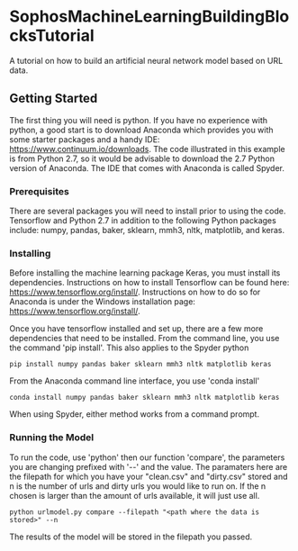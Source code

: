 # SophosMachineLearningBuildingBlocksTutorial
A tutorial on how to build an artificial neural network model based on URL data.

## Getting Started
The first thing you will need is python. If you have no experience with python, a good start is to download Anaconda which provides you with some starter packages and a handy IDE: https://www.continuum.io/downloads. The code illustrated in this example is from Python 2.7, so it would be advisable to download the 2.7 Python version of Anaconda. The IDE that comes with Anaconda is called Spyder.

### Prerequisites
There are several packages you will need to install prior to using the code. Tensorflow and Python 2.7 in addition to the following Python packages include: numpy, pandas, baker, sklearn, mmh3, nltk, matplotlib, and keras. 

### Installing
Before installing the machine learning package Keras, you must install its dependencies. Instructions on how to install Tensorflow can be found here: https://www.tensorflow.org/install/. Instructions on how to do so for Anaconda is under the Windows installation page: https://www.tensorflow.org/install/. 

Once you have tensorflow installed and set up, there are a few more dependencies that need to be installed. From the command line, you use the command 'pip install'. This also applies to the Spyder python
```
pip install numpy pandas baker sklearn mmh3 nltk matplotlib keras
```
From the Anaconda command line interface, you use 'conda install'
```
conda install numpy pandas baker sklearn mmh3 nltk matplotlib keras
```
When using Spyder, either method works from a command prompt. 

### Running the Model
To run the code, use 'python' then our function 'compare', the parameters you are changing prefixed with '--' and the value. The paramaters here are the filepath for which you have your "clean.csv" and "dirty.csv" stored and n is the number of urls and dirty urls you would like to run on. If the n chosen is larger than the amount of urls available, it will just use all. 
```
python urlmodel.py compare --filepath "<path where the data is stored>" --n 
```
The results of the model will be stored in the filepath you passed. 
